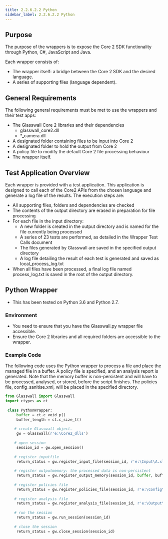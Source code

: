 ```yaml
---
title: 2.2.6.2.2 Python 
sidebar_label: 2.2.6.2.2 Python 
---
```



## Purpose

The purpose of the wrappers is to expose the Core 2 SDK functionality through Python, C#, JavaScript and Java.

Each wrapper consists of:

- The wrapper itself: a bridge between the Core 2 SDK and the desired language.
- A series of supporting files (language dependent).

## General Requirements

The following general requirements must be met to use the wrappers and their test apps:

- The Glasswall Core 2 libraries and their dependencies
  - glasswall\_core2.dll
  - \*\_camera.dll
- A designated folder containing files to be input into Core 2
- A designated folder to hold the output from Core 2
- A policy file to modify the default Core 2 file processing behaviour
- The wrapper itself.

## Test Application Overview

Each wrapper is provided with a test application. This application is designed to call each of the Core2 APIs from the chosen language and generate a log file of the results.
 The execution steps are:

- All supporting files, folders and dependencies are checked
- The contents of the output directory are erased in preparation for file processing
- For each file in the input directory:
  - A new folder is created in the output directory and is named for the file currently being processed
  - A series of 23 tests are performed, as detailed in the Wrapper Test Calls document
  - The files generated by Glasswall are saved in the specified output directory
  - A log file detailing the result of each test is generated and saved as local\_process\_log.txt
- When all files have been processed, a final log file named process\_log.txt is saved in the root of the output directory.

## Python Wrapper

- This has been tested on Python 3.6 and Python 2.7.

### Environment

- You need to ensure that you have the Glasswall.py wrapper file accessible.
- Ensure the Core 2 libraries and all required folders are accessible to the wrapper.

### Example Code

The following code uses the Python wrapper to process a file and place the managed file in a buffer. A policy file is specified, and an analysis report is generated. Note that the memory buffer is non-persistent and will have to be processed, analysed, or stored, before the script finishes. The policies file, config\_sanitise.xml, will be placed in the specified directory.

```python
from Glasswall import Glasswall
import ctypes as ct
 
 class PythonWrapper:
     buffer = ct.c_void_p()
     buffer_length = ct.c_size_t()
 
    # create Glasswall object.
     gw = Glasswall(r'e:\Core2_dlls')
 
    # open session
     session_id = gw.open_session()
 
    # register inputfile
     return_status = gw.register_input_file(session_id, r'e:\Input\A.xlsx')
 
    # register outputmemory: the processed data is non-persistent
     return_status = gw.register_output_memory(session_id, buffer, buffer_length)
 
    # register policies file
     return_status = gw.register_policies_file(session_id, r'e:\Config\ config_sanitise.xml', 0)
 
    # register analysis file
     return_status = gw.register_analysis_file(session_id, r'e:\Output\Analysis.xml')
 
    # run the session
     return_status = gw.run_session(session_id)
 
    # close the session
     return_status = gw.close_session(session_id)

```